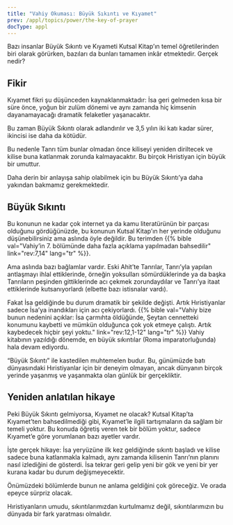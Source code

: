 ```yaml
---
title: "Vahiy Okuması: Büyük Sıkıntı ve Kıyamet"
prev: /appl/topics/power/the-key-of-prayer
docType: appl
---
```


Bazı insanlar Büyük Sıkıntı ve Kıyameti Kutsal Kitap’ın temel öğretilerinden biri olarak görürken, bazıları da bunları tamamen inkâr etmektedir. Gerçek nedir?

## Fikir

<a name="5d45"></a>
Kıyamet fikri şu düşünceden kaynaklanmaktadır: İsa geri gelmeden kısa bir süre önce, yoğun bir zulüm dönemi ve aynı zamanda hiç kimsenin dayanamayacağı dramatik felaketler yaşanacaktır.

Bu zaman Büyük Sıkıntı olarak adlandırılır ve 3,5 yılın iki katı kadar sürer, ikincisi ise daha da kötüdür.

Bu nedenle Tanrı tüm bunlar olmadan önce kiliseyi yeniden diriltecek ve kilise buna katlanmak zorunda kalmayacaktır. Bu birçok Hıristiyan için büyük bir umuttur.

Daha derin bir anlayışa sahip olabilmek için bu Büyük Sıkıntı’ya daha yakından bakmamız gerekmektedir.

## Büyük Sıkıntı

<a name="fd59"></a>
Bu konunun ne kadar çok internet ya da kamu literatürünün bir parçası olduğunu gördüğünüzde, bu konunun Kutsal Kitap’ın her yerinde olduğunu düşünebilirsiniz ama aslında öyle değildir. Bu terimden {{% bible val="Vahiy’in 7. bölümünde daha fazla açıklama yapılmadan bahsedilir" link="rev:7,14" lang="tr" %}}.

Ama aslında bazı bağlamlar vardır. Eski Ahit’te Tanrılar, Tanrı’yla yapılan antlaşmayı ihlal ettiklerinde, örneğin yoksulları sömürdüklerinde ya da başka Tanrıların peşinden gittiklerinde acı çekmek zorundaydılar ve Tanrı’ya itaat ettiklerinde kutsanıyorlardı (elbette bazı istisnalar vardı).

Fakat İsa geldiğinde bu durum dramatik bir şekilde değişti. Artık Hıristiyanlar sadece İsa’ya inandıkları için acı çekiyorlardı. {{% bible val="Vahiy bize bunun nedenini açıklar: İsa çarmıhta öldüğünde, Şeytan cennetteki konumunu kaybetti ve mümkün olduğunca çok yok etmeye çalıştı. Artık kaybedecek hiçbir şeyi yoktu." link="rev:12,1-12" lang="tr" %}} Vahiy kitabının yazıldığı dönemde, en büyük sıkıntılar (Roma imparatorluğunda) hala devam ediyordu.

“Büyük Sıkıntı” ile kastedilen muhtemelen budur. Bu, günümüzde batı dünyasındaki Hıristiyanlar için bir deneyim olmayan, ancak dünyanın birçok yerinde yaşanmış ve yaşanmakta olan günlük bir gerçekliktir.

## Yeniden anlatılan hikaye

<a name="6818"></a>
Peki Büyük Sıkıntı gelmiyorsa, Kıyamet ne olacak? Kutsal Kitap’ta Kıyamet’ten bahsedilmediği gibi, Kıyamet’le ilgili tartışmaların da sağlam bir temeli yoktur. Bu konuda öğretiş veren tek bir bölüm yoktur, sadece Kıyamet’e göre yorumlanan bazı ayetler vardır.

İşte gerçek hikaye: İsa yeryüzüne ilk kez geldiğinde sıkıntı başladı ve kilise sadece buna katlanmakla kalmadı, aynı zamanda kilisenin Tanrı’nın planını nasıl izlediğini de gösterdi. İsa tekrar geri gelip yeni bir gök ve yeni bir yer kurana kadar bu durum değişmeyecektir.

Önümüzdeki bölümlerde bunun ne anlama geldiğini çok göreceğiz. Ve orada epeyce sürpriz olacak.

Hıristiyanların umudu, sıkıntılarımızdan kurtulmamız değil, sıkıntılarımızın bu dünyada bir fark yaratması olmalıdır.

